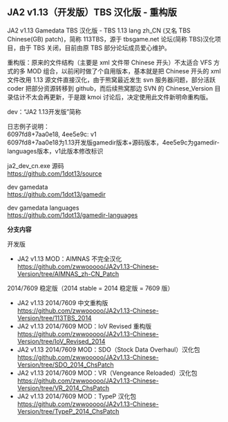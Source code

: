 ## JA2 v1.13（开发版）TBS 汉化版 - 重构版

JA2 v1.13 Gamedata TBS 汉化版 - TBS 1.13 lang zh_CN (又名 TBS Chinese(GB) patch)，简称 113TBS，源于 tbsgame.net 论坛(简称 TBS)汉化项目，由于 TBS 关闭，目前由原 TBS 部分论坛成员爱心维护。

重构版：原来的文件结构（主要是 xml 文件带 Chinese 开头）不太适合 VFS 方式的多 MOD 组合，以前闲时做了个自用版本，基本就是把 Chinese 开头的 xml 文件改用 1.13 源文件直接汉化，由于熊窝最近发生 svn 服务器问题，部分活跃 coder 把部分资源转移到 github，而后续熊窝那边 SVN 的 Chinese_Version 目录估计不太会再更新，于是跟 kmoi 讨论后，决定使用此文件新明命重构版。

dev：“JA2 1.13开发版”简称

日志例子说明：  
6097fd8+7aa0e18, 4ee5e9c: v1  
6097fd8+7aa0e18为1.13开发版gamedir版本+源码版本，4ee5e9c为gamedir-languages版本，v1此版本修改标识  

ja2_dev_cn.exe 源码  
https://github.com/1dot13/source

dev gamedata  
https://github.com/1dot13/gamedir

dev gamedata languages  
https://github.com/1dot13/gamedir-languages



**分支内容**

开发版
* JA2 v1.13 MOD：AIMNAS 不完全汉化  
  https://github.com/zwwooooo/JA2v1.13-Chinese-Version/tree/AIMNAS_zh-CN_Patch

2014/7609 稳定版（2014 stable = 2014 稳定版 = 7609 版）  
* JA2 v1.13 2014/7609 中文重构版  
  https://github.com/zwwooooo/JA2v1.13-Chinese-Version/tree/113TBS_2014
* JA2 v1.13 2014/7609 MOD：IoV Revised 重构版  
  https://github.com/zwwooooo/JA2v1.13-Chinese-Version/tree/IoV_Revised_2014
* JA2 v1.13 2014/7609 MOD：SDO（Stock Data Overhaul）汉化包  
  https://github.com/zwwooooo/JA2v1.13-Chinese-Version/tree/SDO_2014_ChsPatch
* JA2 v1.13 2014/7609 MOD：VR（Vengeance Reloaded）汉化包  
  https://github.com/zwwooooo/JA2v1.13-Chinese-Version/tree/VR_2014_ChsPatch
* JA2 v1.13 2014/7609 MOD：TypeP 汉化包  
  https://github.com/zwwooooo/JA2v1.13-Chinese-Version/tree/TypeP_2014_ChsPatch 

